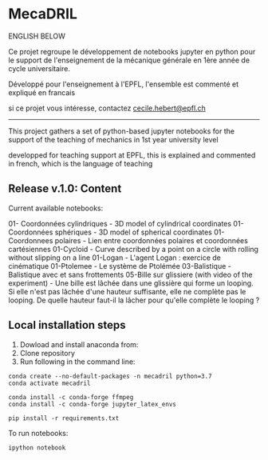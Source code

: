 # MecaDRIL
 
ENGLISH BELOW

Ce projet regroupe le développement de notebooks jupyter en python pour
le support de l'enseignement de la mécanique générale en 1ère année de
cycle universitaire.

Développé pour l'enseignement à l'EPFL, l'ensemble est commenté et
expliqué en francais

si ce projet vous intéresse, contactez cecile.hebert@epfl.ch

********************************

This project gathers a set of python-based jupyter notebooks for the
support of the teaching of mechanics in 1st year university level

developped for teaching support at EPFL, this is explained and commented
in french, which is the language of teaching


## Release v.1.0: Content 

Current available notebooks: 

01- Coordonnées cylindriques - 3D model of cylindrical coordinates
01- Coordonnées sphériques  - 3D model of spherical coordinates
01- Coordonnees polaires - Lien entre coordonnées polaires et coordonnées cartésiennes
01-Cycloid -  Curve described by a point on a circle with rolling without slipping on a line 
01-Logan - L'agent Logan : exercice de cinématique
01-Ptolemee - Le système de Ptolémée
03-Balistique - Balistique avec et sans frottements
05-Bille sur glissiere (with video of the experiment) - Une bille est lâchée dans une glissière qui forme un looping. Si elle n'est pas lâchée d'une hauteur suffisante, elle ne complète pas le looping. De quelle hauteur faut-il la lâcher pour qu'elle complète le looping ?


## Local installation steps 

1. Dowload and install anaconda from: 
2. Clone repository
3. Run following in the command line: 

```
conda create --no-default-packages -n mecadril python=3.7
conda activate mecadril

conda install -c conda-forge ffmpeg
conda install -c conda-forge jupyter_latex_envs 

pip install -r requirements.txt

```

To run notebooks: 

```
ipython notebook
```


